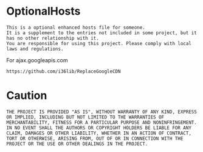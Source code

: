 # OptionalHosts
    This is a optional enhanced hosts file for someone. 
    It is a supplement to the entries not included in some project, but it has no other relationship with it.
    You are responsible for using this project. Please comply with local laws and regulations.

For ajax.googleapis.com
  
    https://github.com/i36lib/ReplaceGoogleCDN
    
# Caution
    THE PROJECT IS PROVIDED "AS IS", WITHOUT WARRANTY OF ANY KIND, EXPRESS OR IMPLIED, INCLUDING BUT NOT LIMITED TO THE WARRANTIES OF MERCHANTABILITY, FITNESS FOR A PARTICULAR PURPOSE AND NONINFRINGEMENT. IN NO EVENT SHALL THE AUTHORS OR COPYRIGHT HOLDERS BE LIABLE FOR ANY CLAIM, DAMAGES OR OTHER LIABILITY, WHETHER IN AN ACTION OF CONTRACT, TORT OR OTHERWISE, ARISING FROM, OUT OF OR IN CONNECTION WITH THE PROJECT OR THE USE OR OTHER DEALINGS IN THE PROJECT.

